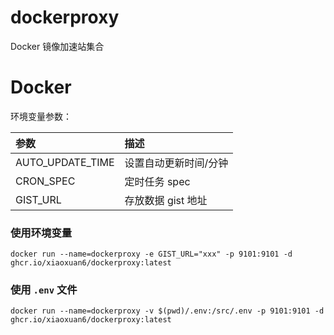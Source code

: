 # dockerproxy
Docker 镜像加速站集合

# Docker

环境变量参数：

|参数|描述|
|:--|:--|
|AUTO_UPDATE_TIME|设置自动更新时间/分钟|
|CRON_SPEC|定时任务 spec|
|GIST_URL|存放数据 gist 地址|

### 使用环境变量

```docker
docker run --name=dockerproxy -e GIST_URL="xxx" -p 9101:9101 -d ghcr.io/xiaoxuan6/dockerproxy:latest
```

### 使用 `.env` 文件

```docker
docker run --name=dockerproxy -v $(pwd)/.env:/src/.env -p 9101:9101 -d ghcr.io/xiaoxuan6/dockerproxy:latest
```
